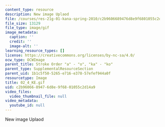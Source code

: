 ```yaml
---
content_type: resource
description: New image Uplaod
file: /courses/res-21g-01-kana-spring-2010/c2b9606689476d8e9f6801055c2d14a9_02_4_KE.gif
file_size: 13129
file_type: image/gif
image_metadata:
  caption: ''
  credit: ''
  image-alt: ''
learning_resource_types: []
license: https://creativecommons.org/licenses/by-nc-sa/4.0/
ocw_type: OCWImage
parent_title: Stroke Order "a" - "o", "ka" - "ko"
parent_type: SupplementalResourceSection
parent_uid: 1b1c5f50-5265-e716-e378-57efef944a0f
resourcetype: Image
title: 02_4_KE.gif
uid: c2b96066-8947-6d8e-9f68-01055c2d14a9
video_files:
  video_thumbnail_file: null
video_metadata:
  youtube_id: null
---
```

New image Uplaod